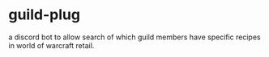 # guild-plug
a discord bot to allow search of which guild members have specific recipes in world of warcraft retail.
